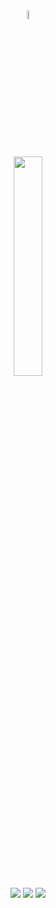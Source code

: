 
<div align="center">
<img width="6%" src="https://media2.giphy.com/media/1jgLDGD1Bn27e/giphy.gif"><br>
<img width="30%" src="https://lanyard-profile-readme.vercel.app/api/622069560970969148"/><br>
  <a href="https://uyuyorumstore.com" target="_blank"><img src="https://cdn.discordapp.com/attachments/715130970294059088/1044867241201639454/store.png"/></a>
   <a href="https://www.buymeacoffee.com/umcof" target="_blank"><img src="https://cdn.discordapp.com/attachments/715130970294059088/1044868358740377650/coffee.png"/></a>
   <a href="https://discord.gg/cf6wkBFeYV" target="_blank"><img src="https://cdn.discordapp.com/attachments/715130970294059088/1044855172494532628/discord.png"/></a><br>
</div>

